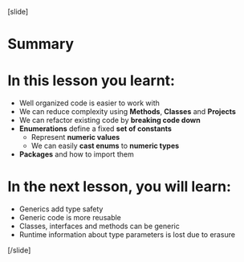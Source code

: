 [slide]
# Summary

# In this lesson you learnt:

- Well organized code is easier to work with
- We can reduce complexity using **Methods**, **Classes** and **Projects**
- We can refactor existing code by **breaking code down**
- **Enumerations** define a fixed **set of constants**
    - Represent **numeric values**
    - We can easily **cast enums** to **numeric types**
- **Packages** and how to import them


# In the next lesson, you will learn:

- Generics add type safety
- Generic code is more reusable
- Classes, interfaces and methods can be generic
- Runtime information about type parameters is lost due to erasure

[/slide]